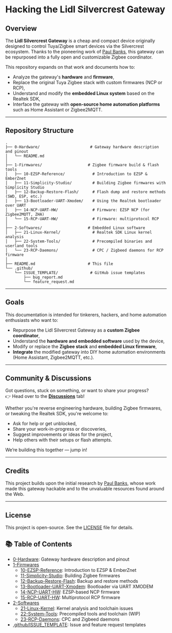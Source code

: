 # Hacking the Lidl Silvercrest Gateway

## Overview

The **Lidl Silvercrest Gateway** is a cheap and compact device originally designed to control Tuya/Zigbee smart devices via the Silvercrest ecosystem. Thanks to the pioneering work of [Paul Banks](https://paulbanks.org/projects/lidl-zigbee/#overview), this gateway can be repurposed into a fully open and customizable Zigbee coordinator.

This repository expands on that work and documents how to:
- Analyze the gateway's **hardware** and **firmware**,
- Replace the original Tuya Zigbee stack with custom firmwares (NCP or RCP),
- Understand and modify the **embedded Linux system** based on the Realtek SDK,
- Interface the gateway with **open-source home automation platforms** such as Home Assistant or Zigbee2MQTT.

---

## Repository Structure

```text
.
├── 0-Hardware/                      # Gateway hardware description and pinout
│   └── README.md
│
├── 1-Firmwares/                    # Zigbee firmware build & flash tools
│   ├── 10-EZSP-Reference/            # Introduction to EZSP & EmberZnet
│   ├── 11-Simplicity-Studio/         # Building Zigbee firmwares with Simplicity Studio
│   ├── 12-Backup-Restore-Flash/      # Flash dump and restore methods (SWD, ESP, etc.)
│   ├── 13-Bootloader-UART-Xmodem/    # Using the Realtek bootloader over UART
│   ├── 14-NCP-UART-HW/               # Firmware: EZSP NCP (for Zigbee2MQTT, ZHA)
│   └── 15-RCP-UART-HW/               # Firmware: multiprotocol RCP
│
├── 2-Softwares/                    # Embedded Linux software
│   ├── 21-Linux-Kernel/              # Realtek SDK Linux kernel analysis
│   ├── 22-System-Tools/              # Precompiled binaries and userland tools
│   └── 23-RCP-Daemons/               # CPC / Zigbeed daemons for RCP firmware
│
├── README.md                       # This file
└── .github/
    └── ISSUE_TEMPLATE/              # GitHub issue templates
        ├── bug_report.md
        └── feature_request.md
```

---

## Goals

This documentation is intended for tinkerers, hackers, and home automation enthusiasts who want to:

- Repurpose the Lidl Silvercrest Gateway as a **custom Zigbee coordinator**,
- Understand the **hardware and embedded software** used by the device,
- Modify or replace the **Zigbee stack** and **embedded Linux firmware**,
- **Integrate** the modified gateway into DIY home automation environments (Home Assistant, Zigbee2MQTT, etc.).

---

## Community & Discussions

Got questions, stuck on something, or want to share your progress?  
👉 Head over to the [**Discussions**](../../discussions) tab!

Whether you're reverse engineering hardware, building Zigbee firmwares, or tweaking the Realtek SDK, you're welcome to:
- Ask for help or get unblocked,
- Share your work-in-progress or discoveries,
- Suggest improvements or ideas for the project,
- Help others with their setups or flash attempts.

We’re building this together — jump in!

---

## Credits

This project builds upon the initial research by [Paul Banks](https://paulbanks.org/projects/lidl-zigbee/), whose work made this gateway hackable and to the unvaluable resources found around the Web.

---

## License

This project is open-source. See the [LICENSE](./LICENSE) file for details.

## 📚 Table of Contents

- [0-Hardware](./0-Hardware/README.md): Gateway hardware description and pinout
- [1-Firmwares](./1-Firmwares)
  - [10-EZSP-Reference](./1-Firmwares/10-EZSP-Reference/README.md): Introduction to EZSP & EmberZnet
  - [11-Simplicity-Studio](./1-Firmwares/11-Simplicity-Studio/README.md): Building Zigbee firmwares
  - [12-Backup-Restore-Flash](./1-Firmwares/12-Backup-Restore-Flash/README.md): Backup and restore methods
  - [13-Bootloader-UART-Xmodem](./1-Firmwares/13-Bootloader-UART-Xmodem/README.md): Bootloader via UART XMODEM
  - [14-NCP-UART-HW](./1-Firmwares/14-NCP-UART-HW/README.md): EZSP-based NCP firmware
  - [15-RCP-UART-HW](./1-Firmwares/15-RCP-UART-HW/README.md): Multiprotocol RCP firmware
- [2-Softwares](./2-Softwares)
  - [21-Linux-Kernel](./2-Softwares/21-Linux-Kernel/README.md): Kernel analysis and toolchain issues
  - [22-System-Tools](./2-Softwares/22-System-Tools/README.md): Precompiled tools and toolchain (WIP)
  - [23-RCP-Daemons](./2-Softwares/23-RCP-Daemons/README.md): CPC and Zigbeed daemons
- [.github/ISSUE_TEMPLATE](./.github/ISSUE_TEMPLATE): Issue and feature request templates
